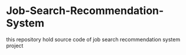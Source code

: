 # Job-Search-Recommendation-System
this repository hold source code of job search recommendation system project
